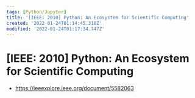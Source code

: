 ```yaml
---
tags: [Python/Jupyter]
title: '[IEEE: 2010] Python: An Ecosystem for Scientific Computing'
created: '2022-01-24T01:14:45.310Z'
modified: '2022-01-24T01:17:34.747Z'
---
```


# [IEEE: 2010] Python: An Ecosystem for Scientific Computing

* https://ieeexplore.ieee.org/document/5582063

